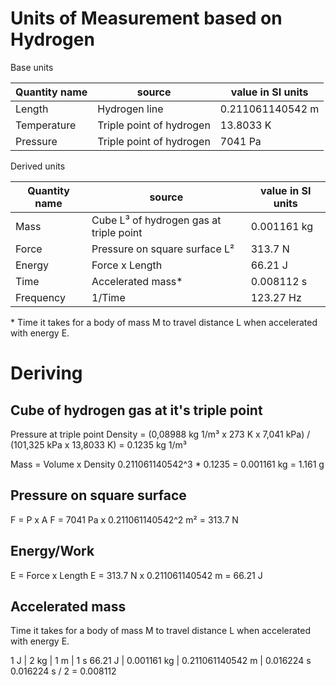 # Units of Measurement based on Hydrogen

Base units

Quantity name | source | value in SI units
---|---|---
Length | Hydrogen line | 0.211061140542 m
Temperature | Triple point of hydrogen | 13.8033 K
Pressure | Triple point of hydrogen | 7041 Pa

Derived units

Quantity name | source | value in SI units
---|---|---
Mass | Cube L³ of hydrogen gas at triple point | 0.001161 kg
Force | Pressure on square surface L² | 313.7 N
Energy | Force x Length | 66.21 J
Time | Accelerated mass* | 0.008112 s
Frequency | 1/Time | 123.27 Hz

\* Time it takes for a body of mass M to travel distance L when accelerated with energy E.


# Deriving

## Cube of hydrogen gas at it's triple point

Pressure at triple point
Density = (0,08988 kg 1/m³ x 273 K x 7,041 kPa) / (101,325 kPa x 13,8033 K) = 0.1235 kg 1/m³

Mass = Volume x Density
0.211061140542^3 * 0.1235 = 0.001161 kg = 1.161 g

## Pressure on square surface

F = P x A
F = 7041 Pa x 0.211061140542^2 m² = 313.7 N

## Energy/Work

E = Force x Length
E = 313.7 N x 0.211061140542 m = 66.21 J

## Accelerated mass

Time it takes for a body of mass M to travel distance L when accelerated with energy E.

1 J | 2 kg | 1 m | 1 s
66.21 J | 0.001161 kg | 0.211061140542 m | 0.016224 s
0.016224 s / 2 = 0.008112
